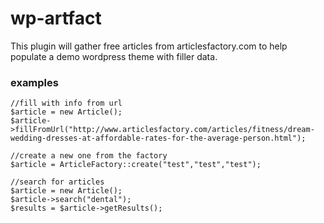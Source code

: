 # wp-artfact
This plugin will gather free articles from articlesfactory.com to help populate a demo wordpress theme with filler data.

### examples
```
//fill with info from url
$article = new Article();
$article->fillFromUrl("http://www.articlesfactory.com/articles/fitness/dream-wedding-dresses-at-affordable-rates-for-the-average-person.html");
```

```
//create a new one from the factory
$article = ArticleFactory::create("test","test","test");
```

```
//search for articles
$article = new Article();
$article->search("dental");
$results = $article->getResults();
```
